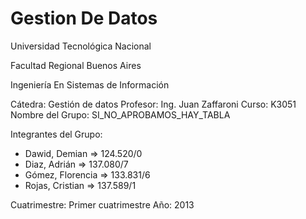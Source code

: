 Gestion De Datos
==============

Universidad Tecnológica Nacional

Facultad Regional Buenos Aires

Ingeniería En Sistemas de Información

Cátedra:  Gestión de datos
Profesor: Ing. Juan Zaffaroni
Curso: K3051
Nombre del Grupo: SI_NO_APROBAMOS_HAY_TABLA

Integrantes del Grupo:
  * Dawid, Demian     => 124.520/0
  * Diaz, Adrián      => 137.080/7
  * Gómez, Florencia  => 133.831/6
  * Rojas, Cristian   => 137.589/1

Cuatrimestre: Primer cuatrimestre
Año: 2013
